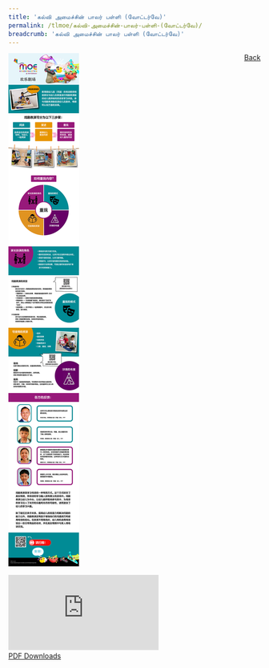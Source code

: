 ```yaml
---
title: 'கல்வி அமைச்சின் பாலர் பள்ளி (வோட்டர்வே)'
permalink: /tlmoe/கல்வி-அமைச்சின்-பாலர்-பள்ளி-(வோட்டர்வே)/
breadcrumb: 'கல்வி அமைச்சின் பாலர் பள்ளி (வோட்டர்வே)'
---
```

<a href="/gallery/தமிழ்மொழிக்-காட்சிக்கூடம்-tamil-exhibitions-c/preschool/" style="float:right;">Back</a>
 <img src="/images/MKWATERWAY-TL.jpg"> <br/>
<div class="video-container">
  <iframe src="https://www.youtube.com/embed/d6fmLlW8eoE" frameborder="0" allow="accelerometer; autoplay; encrypted-media; gyroscope; picture-in-picture" allowfullscreen></iframe></div>
<a href="/Sharing-Sessions/01-website-exhibitor-template-pdf.pdf" download>PDF Downloads</a>
